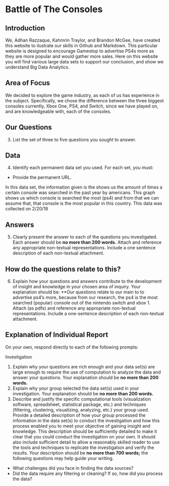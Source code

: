 # **Battle of The Consoles**
## **Introduction**
We, Adhan Razzaque, Kahmrin Traylor, and Brandon McGee, have created this website to ilustrate our skills in Github and Markdown. This particular website is designed to encourage Gamestop to advertise PS4s more as they are more popular and would gather more sales. Here on this website you will find various large data sets to support our conclusion, and show we understand Big Data Analytics.

## **Area of Focus**
We decided to explore the game industry, as each of us has experience in the subject. Specifically, we chose the difference between the three biggest consoles currently, Xbox One, PS4, and Switch, since we have played on, and are knowledgeable with, each of the consoles. 

## **Our Questions**
3.	List the set of three to five questions you sought to answer. 

## **Data**
4.	Identify each permanent data set you used. For each set, you must: 
  - Provide the permanent URL.
  
<script type="text/javascript" src="https://ssl.gstatic.com/trends_nrtr/1308_RC02/embed_loader.js"></script> <script type="text/javascript"> trends.embed.renderExploreWidget("TIMESERIES", {"comparisonItem":[{"keyword":"xbox one","geo":"US","time":"today 12-m"},{"keyword":"ps4","geo":"US","time":"today 12-m"},{"keyword":"/m/0130pygf","geo":"US","time":"today 12-m"}],"category":0,"property":""}, {"exploreQuery":"geo=US&q=xbox%20one,ps4,%2Fm%2F0130pygf&date=today 12-m,today 12-m,today 12-m","guestPath":"https://trends.google.com:443/trends/embed/"}); </script>

In this data set, the information given is the shows us the amount of times a certain console was searched in the past year by americans. This graph shows us which console is searched the most (ps4) and from that we can assume that, that console is the most popular in this country. This data was collected on 2/20/18
## **Answers**
5.	Clearly present the answer to each of the questions you investigated. Each answer should be **no more than 200 words.** Attach and reference any appropriate non-textual representations. Include a one sentence description of each non-textual attachment. 

## **How do the questions relate to this?**
6.	Explain how your questions and answers contribute to the development of insight and knowledge in your chosen area of inquiry. Your explanation should be: **Our questions relate to our main to to advertise ps4’s more, because from our research, the ps4 is the most searched (popular) console out of the nintendo switch and xbox 1. Attach (as pdfs) and reference any appropriate non-textual representations. Include a one-sentence description of each non-textual attachment.

## Explanation of Individual Report
On your own, respond directly to each of the following prompts: 

Investigation
1.	Explain why your questions are rich enough and your data set(s) are large enough to require the use of computation to analyze the data and answer your questions. Your explanation should be **no more than 200 words.** 
2.	Explain why your group selected the data set(s) used in your investigation. Your explanation should be **no more than 200 words.** 
3.	Describe and justify the specific computational tools (visualization software, spreadsheet, statistical package, etc.) and techniques (filtering, clustering, visualizing, analyzing, etc.) your group used. Provide a detailed description of how your group processed the information in the data set(s) to conduct the investigation and how this process enabled you to meet your objective of gaining insight and knowledge. This description should be sufficiently detailed to make it clear that you could conduct the investigation on your own. It should also include sufficient detail to allow a reasonably skilled reader to use the tools and techniques to replicate the investigation and verify the results. Your description should be **no more than 700 words;** the following questions may help guide your writing. 
  - What challenges did you face in finding the data sources?
  - Did the data require any filtering or cleaning? If so, how did you process the data?
